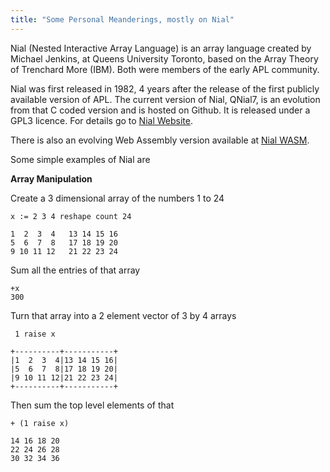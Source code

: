 ```yaml
---
title: "Some Personal Meanderings, mostly on Nial" 
---
```


Nial (Nested Interactive Array Language) is an array language created by Michael Jenkins, at
Queens University Toronto, based on the Array Theory of Trenchard More (IBM). Both were members of the
early APL community.

Nial was first released in 1982, 4 years after the release of the first publicly available version of
APL.
The current version of Nial, QNial7, is an evolution from that C coded version and is hosted on Github.
It is released
under a GPL3 licence. For details go to [Nial Website](https://nial-array-language.org).

There is also an evolving Web Assembly version available
at [Nial WASM](https://niallang.github.io/NIAL_WASM).

Some simple examples of Nial are

**Array Manipulation**

Create a 3 dimensional array of the numbers 1 to 24 

    x := 2 3 4 reshape count 24

    1  2  3  4   13 14 15 16
    5  6  7  8   17 18 19 20
    9 10 11 12   21 22 23 24

Sum all the entries of that array

    +x
    300
    
Turn that array into a 2 element vector of 3 by 4 arrays

     1 raise x

    +----------+-----------+
    |1  2  3  4|13 14 15 16|
    |5  6  7  8|17 18 19 20|
    |9 10 11 12|21 22 23 24|
    +----------+-----------+

Then sum the top level elements of that

    + (1 raise x)

    14 16 18 20   
    22 24 26 28
    30 32 34 36
    

     



